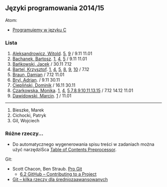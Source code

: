 ## Języki programowania 2014/15

Atom:

* [Programujemy w języku C](c-atom.md)


### Lista

1. [Aleksandrowicz, Witold](https://github.com/waleksandrowicz/zadania-z-basha). [5](https://github.com/waleksandrowicz/Programowanie-w-C-laboratoria), [9](https://github.com/waleksandrowicz/Programowanie-w-C-laboratoria/tree/master/Lab9) / 9.11 11.01
1. [Bachanek, Bartosz](https://github.com/bbachanek/zadania-z-basha). [1](https://github.com/bbachanek/Zadania-z-programowania/blob/master/1.Budowanie%20program%C3%B3w%20w%20j%C4%99zyku%20C.md), [4](https://github.com/bbachanek/Zadania-z-programowania/blob/master/4.Elementarz-1.md), [5](https://github.com/bbachanek/Zadania-z-programowania/blob/master/5.petle.md) / 9.11 11.01
1. [Bańkowski, Jacek](https://github.com/jbankowski/zadania_z_basha) / 30.11 7.12
1. [Bartel, Krzysztof](https://github.com/deer667/zadania_z_basha/tree/master). [1](https://github.com/deer667/programowanie/tree/master/lab01),  [4](https://github.com/deer667/programowanie/tree/master/lab04),  [5](https://github.com/deer667/programowanie/tree/master/lab05),  [8](https://github.com/deer667/programowanie/tree/master/lab08),  [9](https://github.com/deer667/programowanie/tree/master/lab09),
[10](https://github.com/deer667/programowanie/tree/master/lab10) / 7.12
1. [Braun, Damian](https://github.com/damianbraun/c-zadania) / 7.12 11.01
1. [Bryl, Adrian](https://github.com/Brylson/jpzad). / 9.11 30.11
1. [Ciepliński, Dominik](https://github.com/Mafferek/Programowanie---Na-Uczelni) / 16.11 30.11
1. [Czarkowska, Monika](https://github.com/monika001/zadania-z-basha/). [1](https://github.com/monika001/Programowanie-w-C), [4](https://github.com/monika001/Programowanie-w-C/blob/master/Laboratorium4.md), [5](https://github.com/monika001/Programowanie-w-C/blob/master/Laboratorium5.md),[7](https://github.com/monika001/Programowanie-w-C/blob/master/Laboratorium7.md),[8](https://github.com/monika001/Programowanie-w-C/blob/master/Laboratorium8.md),[9](https://github.com/monika001/Programowanie-w-C/blob/master/Laboratorium9.md),[10](https://github.com/monika001/Programowanie-w-C/blob/master/Laboratorium10.md),[11](https://github.com/monika001/Programowanie-w-C/blob/master/Laboratorium11.md),[13](https://github.com/monika001/Programowanie-w-C/blob/master/Laboratorium13.md),[15](https://github.com/monika001/Programowanie-w-C/blob/master/Laboratorium15.md) / 7.12 14.12 11.01
1. [Dawidowski, Marcin](https://github.com/mdawidowski/Zadania-z-basha). [1](https://bitbucket.org/mdawidowski/progr-c/overview) / 11.01

----

1. Bieszke, Marek
1. Cichocki, Patryk
1. Gil, Wojciech


### Różne rzeczy…

* Do automatycznego wygenerowania spisu treści w zadaniach można użyć narzędziSca
[Table of Contents Preprocessor](https://github.com/aslushnikov/table-of-contents-preprocessor).

Git:

* Scott Chacon, Ben Straub. [Pro Git](http://git-scm.com/book/en/v2)
  - [6.2 GitHub – Contributing to a Project](http://git-scm.com/book/en/v2/GitHub-Contributing-to-a-Project)
* [Git – kilka rzeczy dla średniozaawansowanych](Git_intermediate.md)
